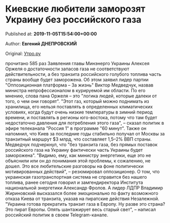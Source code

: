 
# Киевские любители заморозят Украину без российского газа

Published at: **2019-11-05T15:54:00+00:00**

Author: **Евгений ДНЕПРОВСКИЙ**

Original: [Утро.ру](https://utro.ru/economics/2019/11/05/1423351.shtml)

прочитано 585 раз
Заявления главы Минэнерго Украины Алексея Оржеля о достаточности запасов газа не соответствуют действительности, а без транзита российского голубого топлива часть страны вообще будет заморожена. Об этом заявил лидер партии "Оппозиционная платформа – За жизнь" Виктор Медведчук, назвав министра непрофессионалом в курируемой им области.
По его мнению, слова пана Оржеля – это "логика людей, которые далеки от того, о чем они говорят".
"Этот газ, который можно поднимать из хранилища, его нельзя поставлять в определенных климатических условиях, когда будут очень низкие температуры в зимний период времени, и поставлять в регионы юго-востока, потому что там будет недостаточно давления для потребления этого газа", – сказал политик в эфире телеканала "Россия 1" в программе "60 минут".
Также он напомнил, что Киев за последние годы стабильно получал от Москвы за транзитный маршрут $3 млрд, что составляет 1,5–2% ВВП страны.
Медведчук подчеркнул, что "без транзита газа, без прямых поставок российского газа на Украину фактически часть Украины будет заморожена".
"Видимо, ему, как министру энергетики, еще это не объяснили или он до понимания этой проблемы, к сожалению, не дошел. Это все любительские разговоры на фоне политически мотивированных действий", – резюмировал оппозиционер.
О том, что украинская газотранспортная система не справится без нашего топлива, ранее сегодня говорил и замгендиректора Института национальной энергетики Александр Фролов.
А лидер ЛДПР Владимир Жириновский высказался более эмоционально по факту возможного отказа Киева от транзита, указав на пиратские действия Незалежной.
"Украина готова прекратить транзит газа в Европу. Ну разве это страна? Это пират Европы. Опять шантажирует весь старый свет", – написал российский политик в своем Telegram-канале.
